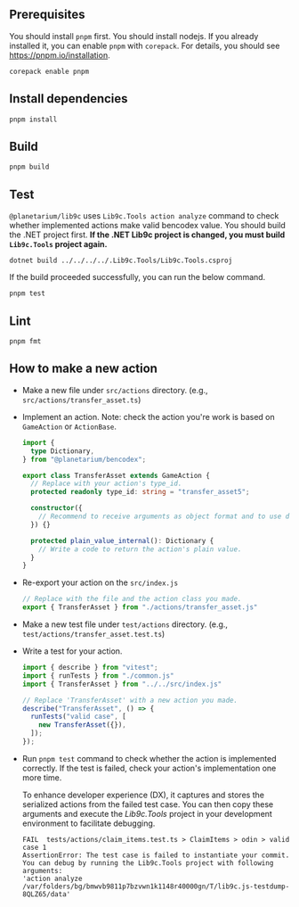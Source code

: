 ## Prerequisites

You should install `pnpm` first. You should install nodejs. If you already installed it, you can enable `pnpm` with `corepack`. For details, you should see https://pnpm.io/installation.

```
corepack enable pnpm
```

## Install dependencies

```
pnpm install
```

## Build

```
pnpm build
```

## Test

`@planetarium/lib9c` uses `Lib9c.Tools action analyze` command to check whether implemented actions make valid bencodex value. You should build the .NET project first. **If the .NET Lib9c project is changed, you must build `Lib9c.Tools` project again.**

```
dotnet build ../../../../.Lib9c.Tools/Lib9c.Tools.csproj
```

If the build proceeded successfully, you can run the below command.

```
pnpm test
```

## Lint

```
pnpm fmt
```

## How to make a new action

- Make a new file under `src/actions` directory. (e.g., `src/actions/transfer_asset.ts`)
- Implement an action. Note: check the action you're work is based on `GameAction` or `ActionBase`.
  ```typescript
  import {
    type Dictionary,
  } from "@planetarium/bencodex";

  export class TransferAsset extends GameAction {
    // Replace with your action's type_id.
    protected readonly type_id: string = "transfer_asset5";

    constructor({
      // Recommend to receive arguments as object format and to use destructuring assignment.
    }) {}

    protected plain_value_internal(): Dictionary {
      // Write a code to return the action's plain value.
    }
  }
  ```
- Re-export your action on the `src/index.js`
  ```typescript
  // Replace with the file and the action class you made.
  export { TransferAsset } from "./actions/transfer_asset.js"
  ```
- Make a new test file under `test/actions` directory. (e.g., `test/actions/transfer_asset.test.ts`)
- Write a test for your action.
  ```typescript
  import { describe } from "vitest";
  import { runTests } from "./common.js"
  import { TransferAsset } from "../../src/index.js"

  // Replace 'TransferAsset' with a new action you made.
  describe("TransferAsset", () => {
    runTests("valid case", [
      new TransferAsset({}),
    ]);
  });
  ```
- Run `pnpm test` command to check whether the action is implemented correctly. If the test is failed, check your action's implementation one more time.

  To enhance developer experience (DX), it captures and stores the serialized actions from the failed test case. You can then copy these arguments and execute the *Lib9c.Tools* project in your development environment to facilitate debugging.
  ```
  FAIL  tests/actions/claim_items.test.ts > ClaimItems > odin > valid case 1
  AssertionError: The test case is failed to instantiate your commit.
  You can debug by running the Lib9c.Tools project with following arguments:
  'action analyze /var/folders/bg/bmwvb9811p7bzvwn1k1148r40000gn/T/lib9c.js-testdump-8QLZ65/data'
  ```
